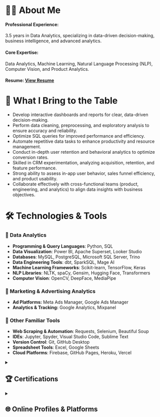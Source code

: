 # 👩‍💻 About Me

#### **Professional Experience:** 

3.5 years in Data Analytics, specializing in data-driven decision-making, business intelligence, and advanced analytics.

#### **Core Expertise:**

Data Analytics, Machine Learning, Natural Language Processing (NLP), Computer Vision, and Product Analytics.

#### **Resume**: [View Resume]()

# 🚀 What I Bring to the Table

- Develop interactive dashboards and reports for clear, data-driven decision-making.
- Perform data cleaning, preprocessing, and exploratory analysis to ensure accuracy and reliability.
- Optimize SQL queries for improved performance and efficiency.
- Automate repetitive data tasks to enhance productivity and resource management.
- Conduct in-depth user retention and behavioral analytics to optimize conversion rates.
- Skilled in CRM experimentation, analyzing acquisition, retention, and feature performance.
- Strong ability to assess in-app user behavior, sales funnel efficiency, and product usability.
- Collaborate effectively with cross-functional teams (product, engineering, and analytics) to align data insights with business objectives.

# 🛠️ Technologies & Tools

### 🔹 **Data Analytics**
- **Programming & Query Languages**: Python, SQL  
- **Data Visualization**: Power BI, Apache Superset, Looker Studio 
- **Databases**: MySQL, PostgreSQL, Microsoft SQL Server, Trino  
- **Data Engineering Tools**: dbt, SparkSQL, Mage AI  
- **Machine Learning Frameworks**: Scikit-learn, TensorFlow, Keras  
- **NLP Libraries**: NLTK, spaCy, Gensim, Hugging Face, Transformers  
- **Computer Vision**: OpenCV, DeepFace, MediaPipe

### 🔹 Marketing & Advertising Analytics
- **Ad Platforms:** Meta Ads Manager, Google Ads Manager
- **Analytics & Tracking:** Google Analytics, Mixpanel

### 🔹  **Other Familiar Tools**
- **Web Scraping & Automation**: Requests, Selenium, Beautiful Soup  
- **IDEs**: Jupyter, Spyder, Visual Studio Code, Sublime Text  
- **Version Control**: Git, GitHub Desktop  
- **Spreadsheet Tools**: Excel, Google Sheets  
- **Cloud Platforms**: Firebase, GitHub Pages, Heroku, Vercel  

<details>
<summary><h2>🏆 Certifications</h2></summary>

#### 📜 Professional Certifications  
- [AI for Everyone](https://coursera.org/share/14973b60d5475ceb15b3e94cf742f73f)  
- [Working with BigQuery](https://coursera.org/share/c1e4635f269bc98d47c382a570c74871)  
- [Marketing Analytics Dashboard in Data Studio](https://www.coursera.org/account/accomplishments/verify/GGRYKD2V3XB3)  

#### 📊 Data Science & AI  
- [Data Science with Python](https://github.com/HanifaElahi/Certificates/blob/main/Data%20Science%20with%20Python.pdf)  
- [Data Science Foundations](https://olympus.mygreatlearning.com/courses/13680/certificate)  
- [Cleaning Data with Generative AI](https://github.com/HanifaElahi/Certificates/blob/main/Cleaning%20Data%20with%20Generative%20AI.pdf)  
- [Large Language Models (LLMs) Concepts](https://github.com/HanifaElahi/Certificates/blob/main/Large%20Language%20Models%20(LLMs)%20Concepts%20certificate.pdf)  

#### 🛠️ Databases & Strategy  
- [Neo4j Overview](https://github.com/HanifaElahi/Certificates/blob/main/neo4j_Certificate_1.pdf)  
- [Building a Go-To-Market Strategy](https://github.com/HanifaElahi/Certificates/blob/main/Building%20a%20Go-To-Market%20Strategy.pdf)  

#### 💻 Programming Languages  
- [SQL (Basic)](https://www.hackerrank.com/certificates/6cbcdd3b0549)  
- [SQL (Intermediate)](https://www.hackerrank.com/certificates/f9ffaeb5dc17)  
- [SQL (Advanced)](https://www.hackerrank.com/certificates/1fd42deaac89)  
- [Python (Basic)](https://www.hackerrank.com/certificates/d6679de301f0)  

</details>

<details>
<summary><h2>🌐 Online Profiles & Platforms</h2></summary>

<p align="center">
      <a href="https://linkedin.com/in/hanifa-elahi-98570a197/"><img alt="LinkedIn" src="https://img.shields.io/badge/linkedin-%230077B5.svg?style=for-the-badge&logo=linkedin&logoColor=white"></a>
      <a href="https://www.hackerrank.com/hanifa_elahi"><img alt="kaggle" src="https://img.shields.io/badge/-Hackerrank-2EC866?style=for-the-badge&logo=HackerRank&logoColor=white"></a>
      <a href="https://kaggle.com/hanifaelahi"><img alt="kaggle" src="https://img.shields.io/badge/Kaggle-4A154B?style=for-the-badge&logo=kaggle&logoColor=white"></a>
      <a href="https://replit.com/@HanifaElahi?path="><img alt="kaggle" src="https://img.shields.io/badge/Replit-%23F7A41D?style=for-the-badge&logo=Replit&logoColor=white"></a>
</p>

</details>

